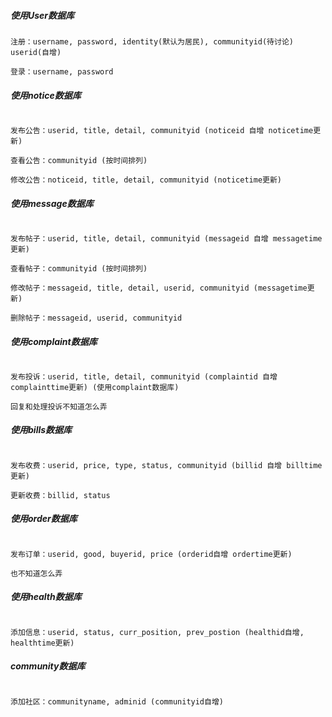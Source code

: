 ##### 使用User数据库
```
注册：username, password, identity(默认为居民), communityid(待讨论) userid(自增)

登录：username, password
```



##### 使用notice数据库
```

发布公告：userid, title, detail, communityid (noticeid 自增 noticetime更新) 

查看公告：communityid (按时间排列)

修改公告：noticeid, title, detail, communityid (noticetime更新)
```



##### 使用message数据库
```

发布帖子：userid, title, detail, communityid (messageid 自增 messagetime更新) 

查看帖子：communityid (按时间排列)

修改帖子：messageid, title, detail, userid, communityid (messagetime更新)

删除帖子：messageid, userid, communityid
```


##### 使用complaint数据库
```

发布投诉：userid, title, detail, communityid (complaintid 自增 complainttime更新) (使用complaint数据库)

回复和处理投诉不知道怎么弄
```


##### 使用bills数据库
```

发布收费：userid, price, type, status, communityid (billid 自增 billtime更新)

更新收费：billid, status
```


##### 使用order数据库
```

发布订单：userid, good, buyerid, price (orderid自增 ordertime更新)

也不知道怎么弄
```



##### 使用health数据库
```

添加信息：userid, status, curr_position, prev_postion (healthid自增, healthtime更新)
```


##### community数据库
```

添加社区：communityname, adminid (communityid自增)
```
